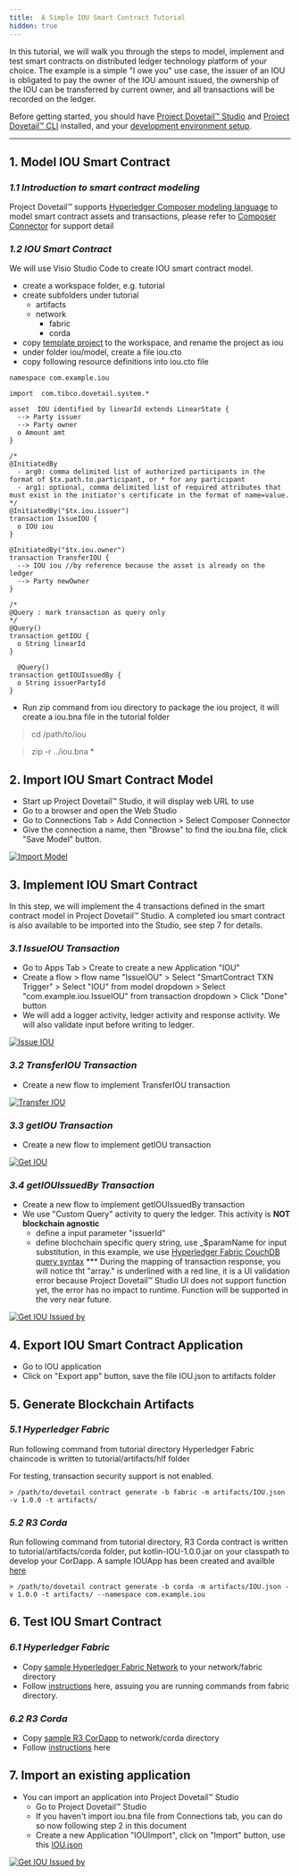 ```yaml
---
title:  A Simple IOU Smart Contract Tutorial
hidden: true
---
```


In this tutorial, we will walk you through the steps to model, implement and test smart contracts on distributed ledger technology platform of your choice. The example is a simple "I owe you" use case, the issuer of an IOU is obligated to pay the owner of the IOU amount issued, the ownership of the IOU can be transferred by current owner, and all transactions will be recorded on the ledger.

Before getting started, you should have [Project Dovetail™ Studio](../../getting-started/getting-started-webui) and [Project Dovetail™ CLI](../../getting-started/getting-started-cli) installed, and your [development environment setup](../../development/devenv).

******

## 1. Model IOU Smart Contract
### *1.1 Introduction to smart contract modeling*
Project Dovetail™ supports [Hyperledger Composer modeling language](https://hyperledger.github.io/composer/v0.19/reference/cto_language.html) to model smart contract assets and transactions, please refer to [Composer Connector](https://github.com/TIBCOSoftware/dovetail-contrib/tree/master/SmartContract/connector/composer) for support detail

### *1.2 IOU Smart Contract*
We will use Visio Studio Code to create IOU smart contract model.

* create a workspace folder, e.g. tutorial
* create subfolders under tutorial
     * artifacts
     * network
        * fabric
        * corda
* copy [template project](https://github.com/TIBCOSoftware/dovetail/tree/master/docs/content/labs/artifacts/composer-project-template) to the workspace, and rename the project as iou
* under folder iou/model, create a file iou.cto
* copy following resource definitions into iou.cto file

```
namespace com.example.iou

import  com.tibco.dovetail.system.*

asset  IOU identified by linearId extends LinearState {
  --> Party issuer
  --> Party owner
  o Amount amt
}

/*
@InitiatedBy
  - arg0: comma delimited list of authorized participants in the format of $tx.path.to.participant, or * for any participant
  - arg1: optional, comma delimited list of required attributes that must exist in the initiator's certificate in the format of name=value.
*/
@InitiatedBy("$tx.iou.issuer")
transaction IssueIOU {
  o IOU iou
}

@InitiatedBy("$tx.iou.owner")
transaction TransferIOU {
  --> IOU iou //by reference because the asset is already on the ledger
  --> Party newOwner
}

/* 
@Query : mark transaction as query only
*/
@Query()
transaction getIOU {
  o String linearId
}

  @Query()
transaction getIOUIssuedBy {
  o String issuerPartyId
}
```
* Run zip command from iou directory to package the iou project, it will create a iou.bna file in the tutorial folder

> cd /path/to/iou

> zip -r ../iou.bna *


## 2. Import IOU Smart Contract Model

* Start up Project Dovetail™ Studio, it will display web URL to use
* Go to a browser and open the Web Studio
* Go to Connections Tab > Add Connection > Select Composer Connector
* Give the connection a name, then "Browse" to find the iou.bna file, click "Save Model" button. 

<p><a target="_blank" rel="noopener noreferrer" href="../images/recordings/importbna.gif"><img src="../images/recordings/importbna.gif" alt="Import Model" style="max-width:100%;"></a></p>

## 3. Implement IOU Smart Contract
In this step, we will implement the 4 transactions defined in the smart contract model in Project Dovetail™ Studio. A completed iou smart contract is also available to be imported into the Studio, see step 7 for details.

### *3.1 IssueIOU Transaction*

* Go to Apps Tab > Create to create a new Application "IOU"
* Create a flow > flow name "IssueIOU" > Select "SmartContract TXN Trigger" > Select "IOU" from model dropdown > Select "com.example.iou.IssueIOU" from transaction dropdown > Click "Done" button
* We will add a logger activity, ledger activity and response activity. We will also validate input before writing to ledger. 

<p><a target="_blank" rel="noopener noreferrer" href="../images/recordings/issueiou.gif"><img src="../images/recordings/issueiou.gif" alt="Issue IOU" style="max-width:100%;"></a></p>

### *3.2 TransferIOU Transaction*

* Create a new flow to implement TransferIOU transaction
<p><a target="_blank" rel="noopener noreferrer" href="../images/recordings/transferiou.gif"><img src="../images/recordings/transferiou.gif" alt="Transfer IOU" style="max-width:100%;"></a></p>

### *3.3 getIOU Transaction*

* Create a new flow to implement getIOU transaction
<p><a target="_blank" rel="noopener noreferrer" href="../images/recordings/getiou.gif"><img src="../images/recordings/getiou.gif" alt="Get IOU" style="max-width:100%;"></a></p>

### *3.4 getIOUIssuedBy Transaction*

* Create a new flow to implement getIOUIssuedBy transaction
* We use "Custom Query" activity to query the ledger. This activity is **NOT blockchain agnostic**
   - define a input parameter "issuerId"
   - define blochchain specific query string, use _$paramName for input substitution, in this example, we use [Hyperledger Fabric CouchDB query syntax](https://hyperledger-fabric.readthedocs.io/en/release-1.3/couchdb_tutorial.html)
   *** During the mapping of transaction response, you will notice tht "array." is underlined with a red line, it is a UI validation error because Project Dovetail™ Studio UI does not support function yet, the error has no impact to runtime. Function will be supported in the very near future.

<p><a target="_blank" rel="noopener noreferrer" href="../images/recordings/getiouissuedby.gif"><img src="../images/recordings/getiouissuedby.gif" alt="Get IOU Issued by" style="max-width:100%;"></a></p>

## 4. Export IOU Smart Contract Application

* Go to IOU application
* Click on "Export app" button, save the file IOU.json to artifacts folder

## 5. Generate Blockchain Artifacts

### *5.1 Hyperledger Fabric*
Run following command from tutorial directory Hyperledger Fabric chaincode is written to tutorial/artifacts/hlf folder

For testing, transaction security support is not enabled.

```
> /path/to/dovetail contract generate -b fabric -m artifacts/IOU.json -v 1.0.0 -t artifacts/
```

### *5.2 R3 Corda*
Run following command from tutorial directory, R3 Corda contract is written to tutorial/artifacts/corda folder, put kotlin-IOU-1.0.0.jar on your classpath to develop your CorDapp. A sample IOUApp has been created and availble [here](https://github.com/TIBCOSoftware/dovetail/blob/master/docs/content/labs/network/corda)

```
> /path/to/dovetail contract generate -b corda -m artifacts/IOU.json -v 1.0.0 -t artifacts/ --namespace com.example.iou
```

## 6. Test IOU Smart Contract
### *6.1 Hyperledger Fabric*

* Copy [sample Hyperledger Fabric Network](https://github.com/TIBCOSoftware/dovetail/blob/master/docs/content/labs/network/fabric) to your network/fabric directory
* Follow [instructions](https://github.com/TIBCOSoftware/dovetail/blob/master/docs/content/labs/network/fabric/fabric_network.md) here, assuing you are running commands from fabric directory.

### *6.2 R3 Corda*

* Copy [sample R3 CorDapp](https://github.com/TIBCOSoftware/dovetail/blob/master/docs/content/labs/network/corda) to network/corda directory
* Follow [instructions](https://github.com/TIBCOSoftware/dovetail/blob/master/docs/content/labs/network/corda/corda_network.md) here

## 7. Import an existing application

* You can import an application into Project Dovetail™ Studio
   * Go to Project Dovetail™ Studio
   * If you haven't import iou.bna file from Connections tab, you can do so now following step 2 in this document
   * Create a new Application "IOUImport", click on "Import" button, use this [IOU.json](https://github.com/TIBCOSoftware/dovetail/blob/master/docs/content/labs/artifacts/IOU.json)

<p><a target="_blank" rel="noopener noreferrer" href="../images/recordings/importiou.gif"><img src="../images/recordings/importiou.gif" alt="Get IOU Issued by" style="max-width:100%;"></a></p>


